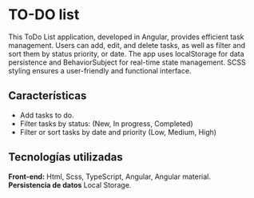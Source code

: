 # TO-DO list

This ToDo List application, developed in Angular, provides efficient task management. Users can add, edit, and delete tasks, as well as filter and sort them by status priority, or date. The app uses localStorage for data persistence and BehaviorSubject for real-time state management. SCSS styling ensures a user-friendly and functional interface.

## Características


- Add tasks to do.
- Filter tasks by status: (New, In progress, Completed)
- Filter or sort tasks by date and priority (Low, Medium, High)


## Tecnologías utilizadas

**Front-end:** Html, Scss, TypeScript, Angular, Angular material.<br>
**Persistencia de datos** Local Storage.
